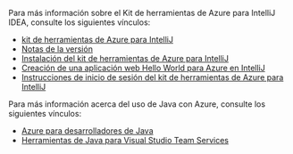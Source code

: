 Para más información sobre el Kit de herramientas de Azure para IntelliJ IDEA, consulte los siguientes vínculos: 

* [kit de herramientas de Azure para IntelliJ](../intellij/azure-toolkit-for-intellij.md) 
* [Notas de la versión](https://github.com/Microsoft/azure-tools-for-java/releases) 
* [Instalación del kit de herramientas de Azure para IntelliJ](../intellij/azure-toolkit-for-intellij-installation.md) 
* [Creación de una aplicación web Hello World para Azure en IntelliJ](../intellij/azure-toolkit-for-intellij-create-hello-world-web-app.md) 
* [Instrucciones de inicio de sesión del kit de herramientas de Azure para IntelliJ](../intellij/azure-toolkit-for-intellij-sign-in-instructions.md) 

Para más información acerca del uso de Java con Azure, consulte los siguientes vínculos: 

* [Azure para desarrolladores de Java](https://docs.microsoft.com/java/azure/) 
* [Herramientas de Java para Visual Studio Team Services](https://java.visualstudio.com/) 
<!-- TODO: Add URLs for Java in VSCode here --> 
